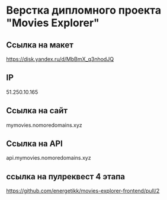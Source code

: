 # Верстка дипломного проекта "Movies Explorer" 


## Ссылка на макет

https://disk.yandex.ru/d/MbBmX_q3nhodJQ

## IP

51.250.10.165

## Ссылка на сайт

mymovies.nomoredomains.xyz

## Ссылка на API

api.mymovies.nomoredomains.xyz

## ссылка на пулреквест 4 этапа

https://github.com/energetikk/movies-explorer-frontend/pull/2

